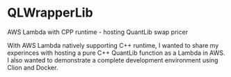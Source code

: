 # QLWrapperLib
AWS Lambda with CPP runtime - hosting QuantLib swap pricer

With AWS Lambda natively supporting C++ runtime, I wanted to share my experinces with hosting a pure C++ QuantLib function as a Lambda in AWS.
I also wanted to demonstrate a complete development environment using Clion and Docker.

